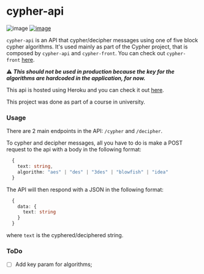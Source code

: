 # cypher-api
![image](https://img.shields.io/github/go-mod/go-version/armr-dev/cypher-api)
[![image](https://img.shields.io/badge/repository-cypher--front-orange)](https://github.com/armr-dev/cypher-front)

`cypher-api` is an API that cypher/decipher messages using one of five block cypher algorithms.
It's used mainly as part of the Cypher project, that is composed by `cypher-api` and `cypher-front`. You can check out `cypher-front` [here](https://github.com/armr-dev/cypher-front).

:warning: ***This should not be used in production because the key for the algorithms are hardcoded in the application, for now.***

This api is hosted using Heroku and you can check it out [here](https://cypher-api-go.herokuapp.com).

This project was done as part of a course in university.

### Usage
There are 2 main endpoints in the API: `/cypher` and `/decipher`.

To cypher and decipher messages, all you have to do is make a POST request to the api with a body in the following format:
```ts
  {
    text: string,
    algorithm: "aes" | "des" | "3des" | "blowfish" | "idea"
  }
```

The API will then respond with a JSON in the following format:
```ts
  {
    data: {
      text: string
    }
  }
```
where `text` is the cyphered/deciphered string.

### ToDo
 - [ ] Add key param for algorithms;
